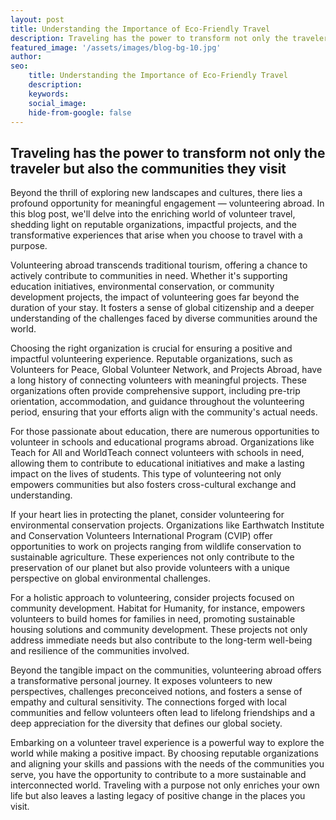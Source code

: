 ```yaml
---
layout: post
title: Understanding the Importance of Eco-Friendly Travel
description: Traveling has the power to transform not only the traveler but also the communities they visit. Beyond the thrill of exploring new landscapes and cultures, there lies a profound opportunity for meaningful engagement — volunteering abroad
featured_image: '/assets/images/blog-bg-10.jpg'
author: 
seo: 
    title: Understanding the Importance of Eco-Friendly Travel
    description: 
    keywords: 
    social_image: 
    hide-from-google: false
---
```


## Traveling has the power to transform not only the traveler but also the communities they visit

<p>Beyond the thrill of exploring new landscapes and cultures, there lies a profound opportunity for meaningful engagement — volunteering abroad. In this blog post, we'll delve into the enriching world of volunteer travel, shedding light on reputable organizations, impactful projects, and the transformative experiences that arise when you choose to travel with a purpose.</p>

<p>Volunteering abroad transcends traditional tourism, offering a chance to actively contribute to communities in need. Whether it's supporting education initiatives, environmental conservation, or community development projects, the impact of volunteering goes far beyond the duration of your stay. It fosters a sense of global citizenship and a deeper understanding of the challenges faced by diverse communities around the world.</p>

<p>Choosing the right organization is crucial for ensuring a positive and impactful volunteering experience. Reputable organizations, such as Volunteers for Peace, Global Volunteer Network, and Projects Abroad, have a long history of connecting volunteers with meaningful projects. These organizations often provide comprehensive support, including pre-trip orientation, accommodation, and guidance throughout the volunteering period, ensuring that your efforts align with the community's actual needs.</p>

<p>For those passionate about education, there are numerous opportunities to volunteer in schools and educational programs abroad. Organizations like Teach for All and WorldTeach connect volunteers with schools in need, allowing them to contribute to educational initiatives and make a lasting impact on the lives of students. This type of volunteering not only empowers communities but also fosters cross-cultural exchange and understanding.</p>

<p>If your heart lies in protecting the planet, consider volunteering for environmental conservation projects. Organizations like Earthwatch Institute and Conservation Volunteers International Program (CVIP) offer opportunities to work on projects ranging from wildlife conservation to sustainable agriculture. These experiences not only contribute to the preservation of our planet but also provide volunteers with a unique perspective on global environmental challenges.</p>

<p>For a holistic approach to volunteering, consider projects focused on community development. Habitat for Humanity, for instance, empowers volunteers to build homes for families in need, promoting sustainable housing solutions and community development. These projects not only address immediate needs but also contribute to the long-term well-being and resilience of the communities involved.</p>

<p>Beyond the tangible impact on the communities, volunteering abroad offers a transformative personal journey. It exposes volunteers to new perspectives, challenges preconceived notions, and fosters a sense of empathy and cultural sensitivity. The connections forged with local communities and fellow volunteers often lead to lifelong friendships and a deep appreciation for the diversity that defines our global society.</p>

<p>Embarking on a volunteer travel experience is a powerful way to explore the world while making a positive impact. By choosing reputable organizations and aligning your skills and passions with the needs of the communities you serve, you have the opportunity to contribute to a more sustainable and interconnected world. Traveling with a purpose not only enriches your own life but also leaves a lasting legacy of positive change in the places you visit.</p>

